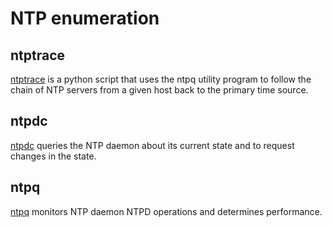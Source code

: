 # NTP enumeration

## ntptrace

[ntptrace](https://manpages.org/ntptrace) is a python script that uses the ntpq utility program to follow the chain of NTP servers from a given host back to the primary time source.

## ntpdc

[ntpdc](https://manpages.org/ntpdc) queries the NTP daemon about its current state and to request changes in the state.

## ntpq

[ntpq](https://manpages.org/ntpq) monitors NTP daemon NTPD operations and determines performance.


